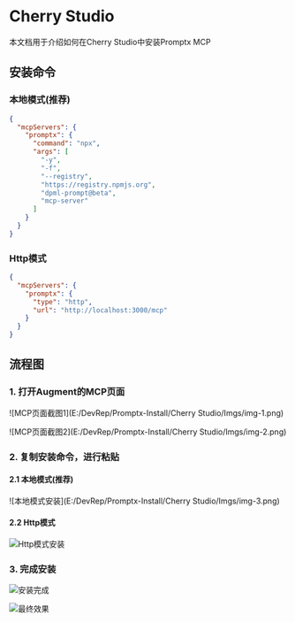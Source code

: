# Cherry Studio

本文档用于介绍如何在Cherry Studio中安装Promptx MCP

## 安装命令

### 本地模式(推荐)

```json
{
  "mcpServers": {
    "promptx": {
      "command": "npx",
      "args": [
        "-y",
        "-f",
        "--registry",
        "https://registry.npmjs.org",
        "dpml-prompt@beta",
        "mcp-server"
      ]
    }
  }
}
```

### Http模式

```json
{
  "mcpServers": {
    "promptx": {
      "type": "http",
      "url": "http://localhost:3000/mcp"
    }
  }
}
```

## 流程图

### 1. 打开Augment的MCP页面

![MCP页面截图1](E:/DevRep/Promptx-Install/Cherry Studio/Imgs/img-1.png)

![MCP页面截图2](E:/DevRep/Promptx-Install/Cherry Studio/Imgs/img-2.png)

### 2. 复制安装命令，进行粘贴

#### 2.1 本地模式(推荐)

![本地模式安装](E:/DevRep/Promptx-Install/Cherry Studio/Imgs/img-3.png)

#### 2.2 Http模式

![Http模式安装](E:/DevRep/Promptx-Install/Augment/Imgs/img-5.png)

### 3. 完成安装

![安装完成](E:/DevRep/Promptx-Install/Augment/Imgs/img-6.png)

![最终效果](E:/DevRep/Promptx-Install/Augment/Imgs/img-7.png)
